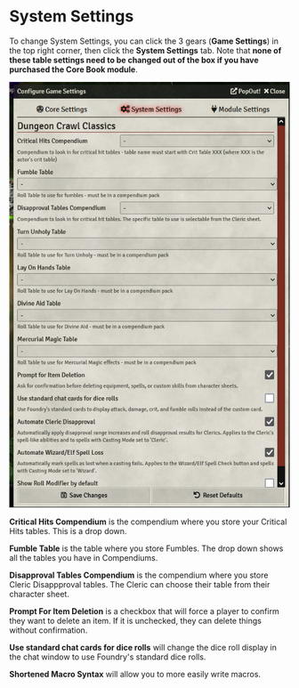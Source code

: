 # System Settings

To change System Settings, you can click the 3 gears (**Game Settings**) in the top right corner, then click the **System Settings** tab. Note that **none of these table settings need to be changed out of the box if you have purchased the Core Book module**.

![System Settings](images/system_settings.png)

**Critical Hits Compendium** is the compendium where you store your Critical Hits tables. This is a drop down.


**Fumble Table** is the table where you store Fumbles. The drop down shows all the tables you have in Compendiums.


**Disapproval Tables Compendium** is the compendium where you store Cleric Disappproval tables. The Cleric can choose their table from their character sheet.


**Prompt For Item Deletion** is a checkbox that will force a player to confirm they want to delete an item. If it is unchecked, they can delete things without confirmation.


**Use standard chat cards for dice rolls** will change the dice roll display in the chat window to use Foundry's standard dice rolls.


**Shortened Macro Syntax** will allow you to more easily write macros.
